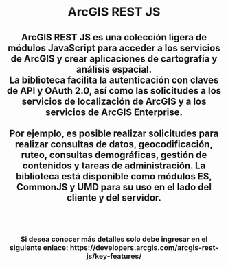 <div id="header" align="center">
  <h1>ArcGIS REST JS</h1>
  <h2>ArcGIS REST JS es una colección ligera de módulos JavaScript para acceder a los servicios de ArcGIS y crear aplicaciones de cartografía y análisis espacial.<br> La biblioteca facilita la autenticación con claves de API y OAuth 2.0, así como las solicitudes a los servicios de localización de ArcGIS y a los servicios de ArcGIS Enterprise.<br><br>
    Por ejemplo, es posible realizar solicitudes para realizar consultas de datos, geocodificación, ruteo, consultas demográficas, gestión de contenidos y tareas de administración. La biblioteca está disponible como módulos ES, CommonJS y UMD para su uso en el lado del cliente y del servidor.</h2><br><br>
    <h3>Si desea conocer más detalles solo debe ingresar en el siguiente enlace: https://developers.arcgis.com/arcgis-rest-js/key-features/</h3><br>
</div>
